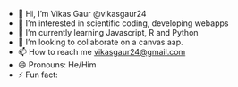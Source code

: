 - 👋 Hi, I’m Vikas Gaur @vikasgaur24 
- 👀 I’m interested in scientific coding, developing webapps
- 🌱 I’m currently learning Javascript, R and Python
- 💞️ I’m looking to collaborate on a canvas aap.
- 📫 How to reach me vikasgaur24@gmail.com
- 😄 Pronouns: He/Him
- ⚡ Fun fact: 

<!---
vikasgaur24/vikasgaur24 is a ✨ special ✨ repository because its `README.md` (this file) appears on your GitHub profile.
You can click the Preview link to take a look at your changes.
--->
